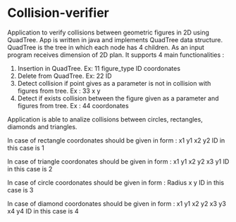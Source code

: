 # Collision-verifier
Application to verify collisions between geometric figures in 2D using QuadTree. 
App is written in java and implements QuadTree data structure. QuadTree is the tree in which each node has 4 children. As an input program receives dimension of 2D plan. 
It supports 4 main functionalities :
1) Insertion in QuadTree. Ex: 11 figure_type ID coordonates
2) Delete from QuadTree. Ex: 22 ID
3) Detect collision if point gives as a parameter is not in collision with figures from tree. Ex : 33 x y
4) Detect if exists collision between the figure given as a parameter and figures from tree. Ex : 44 coordonates

Application is able to analize collisions between circles, rectangles, diamonds and triangles.

In case of rectangle coordonates should be given in form : x1 y1 x2 y2
ID in this case is 1

In case of triangle coordonates should be given in form : x1 y1 x2 y2 x3 y1
ID in this case is 2

In case of circle coordonates should be given in form : Radius x y 
ID in this case is 3

In case of diamond coordonates should be given in form : x1 y1 x2 y2 x3 y3 x4 y4
ID in this case is 4

